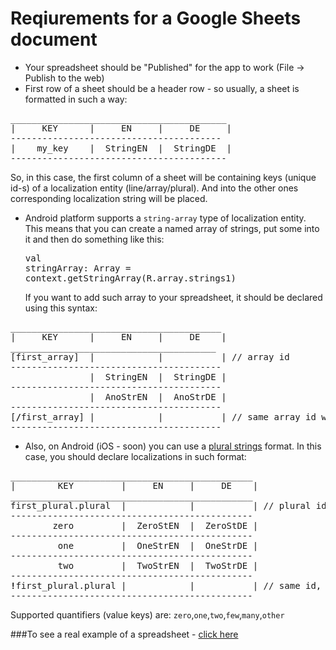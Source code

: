 # Reqiurements for a Google Sheets document

* Your spreadsheet should be "Published" for the app to work (File -> Publish to the web)
* First row of a sheet should be a header row - so usually, a sheet is formatted in such a way:
<pre>
_________________________________________
|     KEY      |     EN     |     DE     |
----------------------------------------
|    my_key    |  StringEN  |  StringDE  |
-----------------------------------------
</pre>
So, in this case, the first column of a sheet will be containing keys (unique id-s) of a localization entity (line/array/plural).
And into the other ones corresponding localization string will be placed.
* Android platform supports a `string-array` type of localization entity. This means that you can create a named array
of strings, put some into it and then do something like this:<pre>val stringArray: Array<String> = context.getStringArray(R.array.strings1)</pre>
If you want to add such array to your spreadsheet, it should be declared using this syntax:
<pre>
________________________________________
|     KEY      |     EN     |     DE    |
_______________________________________
[first_array]  |            |           | // array id
----------------------------------------
               |  StringEN  |  StringDE |
----------------------------------------
               |  AnoStrEN  |  AnoStrDE |
----------------------------------------
[<b>/</b>first_array] |            |           | // same array id with closing slash before
----------------------------------------
</pre>

* Also, on Android (iOS - soon) you can use a [plural strings](https://developer.android.com/guide/topics/resources/string-resource#Plurals) format.
In this case, you should declare localizations in such format:
<pre>
______________________________________________
|        KEY         |     EN     |     DE    |
______________________________________________
first_plural.plural  |            |           | // plural id with "plural" suffix
----------------------------------------------
        zero         |  ZeroStEN  |  ZeroStDE |
----------------------------------------------
         one         |  OneStrEN  |  OneStrDE |
----------------------------------------------
         two         |  TwoStrEN  |  TwoStrDE |
----------------------------------------------
<b>!</b>first_plural.plural |            |           | // same id, but with leading exclamation
----------------------------------------------
</pre>
Supported quantifiers (value keys) are: `zero`,`one`,`two`,`few`,`many`,`other`

###To see a real example of a spreadsheet - [click here](https://docs.google.com/spreadsheets/d/1rVIuMUuuJcZNLmAnCRosxOqiZJ-jtRqBz2rkDXvFG8w/edit?usp=sharing)